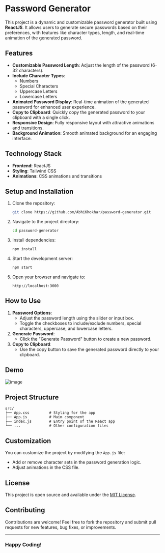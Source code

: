# Password Generator

This project is a dynamic and customizable password generator built using **ReactJS**. It allows users to generate secure passwords based on their preferences, with features like character types, length, and real-time animation of the generated password.

## Features

- **Customizable Password Length**: Adjust the length of the password (6-32 characters).
- **Include Character Types**:
  - Numbers
  - Special Characters
  - Uppercase Letters
  - Lowercase Letters
- **Animated Password Display**: Real-time animation of the generated password for enhanced user experience.
- **Copy to Clipboard**: Quickly copy the generated password to your clipboard with a single click.
- **Responsive Design**: Fully responsive layout with attractive animations and transitions.
- **Background Animation**: Smooth animated background for an engaging interface.

## Technology Stack

- **Frontend**: ReactJS
- **Styling**: Tailwind CSS
- **Animations**: CSS animations and transitions

## Setup and Installation

1. Clone the repository:
   ```bash
   git clone https://github.com/AbhiKhokhar/password-generator.git
   ```
2. Navigate to the project directory:
   ```bash
   cd password-generator
   ```
3. Install dependencies:
   ```bash
   npm install
   ```
4. Start the development server:
   ```bash
   npm start
   ```
5. Open your browser and navigate to:
   ```
   http://localhost:3000
   ```

## How to Use

1. **Password Options**:
   - Adjust the password length using the slider or input box.
   - Toggle the checkboxes to include/exclude numbers, special characters, uppercase, and lowercase letters.
2. **Generate Password**:
   - Click the "Generate Password" button to create a new password.
3. **Copy to Clipboard**:
   - Use the copy button to save the generated password directly to your clipboard.

## Demo

![image](https://github.com/user-attachments/assets/516df7fe-83d2-472f-9fac-550cb8f07db0)


## Project Structure

```plaintext
src/
├── App.css         # Styling for the app
├── App.js          # Main component
├── index.js        # Entry point of the React app
└── ...             # Other configuration files
```

## Customization

You can customize the project by modifying the `App.js` file:
- Add or remove character sets in the password generation logic.
- Adjust animations in the CSS file.

## License

This project is open source and available under the [MIT License](LICENSE).

## Contributing

Contributions are welcome! Feel free to fork the repository and submit pull requests for new features, bug fixes, or improvements.

---

### Happy Coding!

